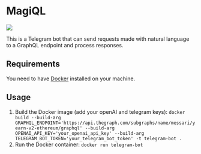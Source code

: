 # MagiQL

[![](https://licensebuttons.net/p/zero/1.0/88x31.png)](https://creativecommons.org/publicdomain/zero/1.0/)

This is a Telegram bot that can send requests made with natural language to a GraphQL endpoint and process responses.

## Requirements

You need to have [Docker](https://docs.docker.com/engine/install/) installed on your machine.

## Usage

1. Build the Docker image (add your openAI and telegram keys): `docker build --build-arg GRAPHQL_ENDPOINT='https://api.thegraph.com/subgraphs/name/messari/yearn-v2-ethereum/graphql' --build-arg OPENAI_API_KEY='your_openai_api_key' --build-arg TELEGRAM_BOT_TOKEN='your_telegram_bot_token' -t telegram-bot .`
2. Run the Docker container: `docker run telegram-bot`
